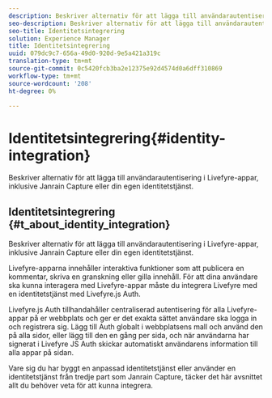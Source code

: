 ```yaml
---
description: Beskriver alternativ för att lägga till användarautentisering i Livefyre-appar, inklusive Janrain Capture eller din egen identitetstjänst.
seo-description: Beskriver alternativ för att lägga till användarautentisering i Livefyre-appar, inklusive Janrain Capture eller din egen identitetstjänst.
seo-title: Identitetsintegrering
solution: Experience Manager
title: Identitetsintegrering
uuid: 079dc9c7-656a-49d0-920d-9e5a421a319c
translation-type: tm+mt
source-git-commit: 0c5420fcb3ba2e12375e92d4574d0a6dff310869
workflow-type: tm+mt
source-wordcount: '208'
ht-degree: 0%

---
```



# Identitetsintegrering{#identity-integration}

Beskriver alternativ för att lägga till användarautentisering i Livefyre-appar, inklusive Janrain Capture eller din egen identitetstjänst.

## Identitetsintegrering {#t_about_identity_integration}

Beskriver alternativ för att lägga till användarautentisering i Livefyre-appar, inklusive Janrain Capture eller din egen identitetstjänst.

Livefyre-apparna innehåller interaktiva funktioner som att publicera en kommentar, skriva en granskning eller gilla innehåll. För att dina användare ska kunna interagera med Livefyre-appar måste du integrera Livefyre med en identitetstjänst med Livefyre.js Auth.

Livefyre.js Auth tillhandahåller centraliserad autentisering för alla Livefyre-appar på er webbplats och ger er det exakta sättet användare ska logga in och registrera sig. Lägg till Auth globalt i webbplatsens mall och använd den på alla sidor, eller lägg till den en gång per sida, och när användarna har signerat i Livefyre JS Auth skickar automatiskt användarens information till alla appar på sidan.

Vare sig du har byggt en anpassad identitetstjänst eller använder en identitetstjänst från tredje part som Janrain Capture, täcker det här avsnittet allt du behöver veta för att kunna integrera.
